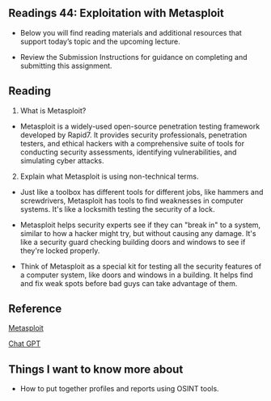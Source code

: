 ## Readings 44: Exploitation with Metasploit

- Below you will find reading materials and additional resources that support today’s topic and the upcoming lecture.

- Review the Submission Instructions for guidance on completing and submitting this assignment.

## Reading

1. What is Metasploit?

- Metasploit is a widely-used open-source penetration testing framework developed by Rapid7. It provides security professionals, penetration testers, and ethical hackers with a comprehensive suite of tools for conducting security assessments, identifying vulnerabilities, and simulating cyber attacks.

2. Explain what Metasploit is using non-technical terms.

- Just like a toolbox has different tools for different jobs, like hammers and screwdrivers, Metasploit has tools to find weaknesses in computer systems. It's like a locksmith testing the security of a lock.

- Metasploit helps security experts see if they can "break in" to a system, similar to how a hacker might try, but without causing any damage. It's like a security guard checking building doors and windows to see if they're locked properly.

- Think of Metasploit as a special kit for testing all the security features of a computer system, like doors and windows in a building. It helps find and fix weak spots before bad guys can take advantage of them.

## Reference

[Metasploit](https://www.csoonline.com/article/3379117/what-is-metasploit-and-how-to-use-this-popular-hacking-tool.html) 

[Chat GPT](https://chat.openai.com/share/39ec9a01-80f9-4837-a739-c8da1ecc7e5d)

## Things I want to know more about

- How to put together profiles and reports using OSINT tools.
